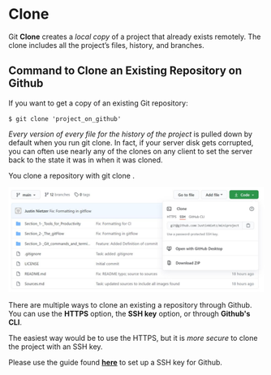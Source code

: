 # Clone

Git **Clone** creates a *local copy* of a project that already exists remotely. The clone includes all the project’s
files, history, and branches.

## Command to Clone an Existing Repository on Github

If you want to get a copy of an existing Git repository:

    $ git clone 'project_on_github'

*Every version of every file for the history of the project* is pulled down by default when you run git clone. In fact,
if your server disk gets corrupted, you can often use nearly any of the clones on any client to set the server back to
the state it was in when it was cloned.

You clone a repository with git clone <url>.

![cloneGithub](Images/clone.JPG)

There are multiple ways to clone an existing a repository through Github. You can use the **HTTPS** option, the
**SSH key** option, or through **Github's CLI**.

The easiest way would be to use the HTTPS, but it is *more secure* to clone the project with an SSH key.

Please use the guide
found **[here](https://docs.github.com/en/github/authenticating-to-github/generating-a-new-ssh-key-and-adding-it-to-the-ssh-agent)**
to set up a SSH key for Github.

